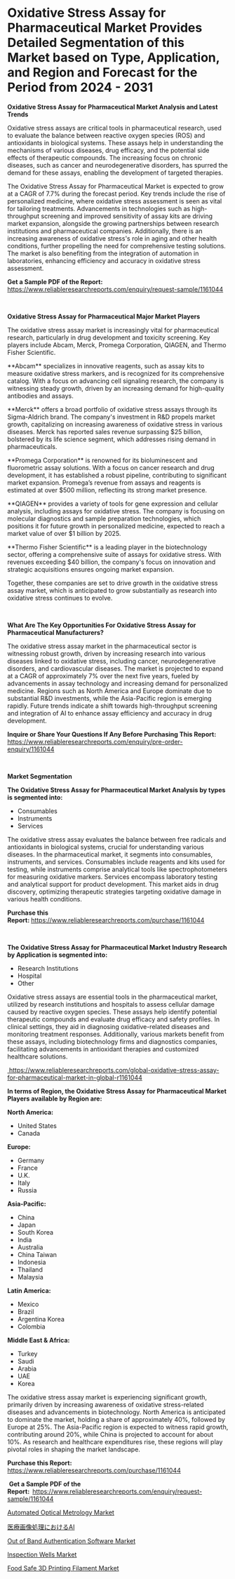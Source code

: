 <p><h1>Oxidative Stress Assay for Pharmaceutical Market Provides Detailed Segmentation of this Market based on Type, Application, and Region and Forecast for the Period from 2024 - 2031</h1></p><p><strong>Oxidative Stress Assay for Pharmaceutical Market Analysis and Latest Trends</strong></p>
<p><p>Oxidative stress assays are critical tools in pharmaceutical research, used to evaluate the balance between reactive oxygen species (ROS) and antioxidants in biological systems. These assays help in understanding the mechanisms of various diseases, drug efficacy, and the potential side effects of therapeutic compounds. The increasing focus on chronic diseases, such as cancer and neurodegenerative disorders, has spurred the demand for these assays, enabling the development of targeted therapies.</p><p>The Oxidative Stress Assay for Pharmaceutical Market is expected to grow at a CAGR of 7.7% during the forecast period. Key trends include the rise of personalized medicine, where oxidative stress assessment is seen as vital for tailoring treatments. Advancements in technologies such as high-throughput screening and improved sensitivity of assay kits are driving market expansion, alongside the growing partnerships between research institutions and pharmaceutical companies. Additionally, there is an increasing awareness of oxidative stress's role in aging and other health conditions, further propelling the need for comprehensive testing solutions. The market is also benefiting from the integration of automation in laboratories, enhancing efficiency and accuracy in oxidative stress assessment.</p></p>
<p><strong>Get a Sample PDF of the Report:&nbsp;</strong> <a href="https://www.reliableresearchreports.com/enquiry/request-sample/1161044">https://www.reliableresearchreports.com/enquiry/request-sample/1161044</a></p>
<p>&nbsp;</p>
<p><strong>Oxidative Stress Assay for Pharmaceutical Major Market Players</strong></p>
<p><p>The oxidative stress assay market is increasingly vital for pharmaceutical research, particularly in drug development and toxicity screening. Key players include Abcam, Merck, Promega Corporation, QIAGEN, and Thermo Fisher Scientific. </p><p>**Abcam** specializes in innovative reagents, such as assay kits to measure oxidative stress markers, and is recognized for its comprehensive catalog. With a focus on advancing cell signaling research, the company is witnessing steady growth, driven by an increasing demand for high-quality antibodies and assays.</p><p>**Merck** offers a broad portfolio of oxidative stress assays through its Sigma-Aldrich brand. The company's investment in R&D propels market growth, capitalizing on increasing awareness of oxidative stress in various diseases. Merck has reported sales revenue surpassing $25 billion, bolstered by its life science segment, which addresses rising demand in pharmaceuticals.</p><p>**Promega Corporation** is renowned for its bioluminescent and fluorometric assay solutions. With a focus on cancer research and drug development, it has established a robust pipeline, contributing to significant market expansion. Promega’s revenue from assays and reagents is estimated at over $500 million, reflecting its strong market presence.</p><p>**QIAGEN** provides a variety of tools for gene expression and cellular analysis, including assays for oxidative stress. The company is focusing on molecular diagnostics and sample preparation technologies, which positions it for future growth in personalized medicine, expected to reach a market value of over $1 billion by 2025.</p><p>**Thermo Fisher Scientific** is a leading player in the biotechnology sector, offering a comprehensive suite of assays for oxidative stress. With revenues exceeding $40 billion, the company's focus on innovation and strategic acquisitions ensures ongoing market expansion.</p><p>Together, these companies are set to drive growth in the oxidative stress assay market, which is anticipated to grow substantially as research into oxidative stress continues to evolve.</p></p>
<p>&nbsp;</p>
<p><strong>What Are The Key Opportunities For Oxidative Stress Assay for Pharmaceutical Manufacturers?</strong></p>
<p><p>The oxidative stress assay market in the pharmaceutical sector is witnessing robust growth, driven by increasing research into various diseases linked to oxidative stress, including cancer, neurodegenerative disorders, and cardiovascular diseases. The market is projected to expand at a CAGR of approximately 7% over the next five years, fueled by advancements in assay technology and increasing demand for personalized medicine. Regions such as North America and Europe dominate due to substantial R&D investments, while the Asia-Pacific region is emerging rapidly. Future trends indicate a shift towards high-throughput screening and integration of AI to enhance assay efficiency and accuracy in drug development.</p></p>
<p><strong>Inquire or Share Your Questions If Any Before Purchasing This Report:</strong> <a href="https://www.reliableresearchreports.com/enquiry/pre-order-enquiry/1161044">https://www.reliableresearchreports.com/enquiry/pre-order-enquiry/1161044</a></p>
<p>&nbsp;</p>
<p><strong>Market Segmentation</strong></p>
<p><strong>The Oxidative Stress Assay for Pharmaceutical Market Analysis by types is segmented into:</strong></p>
<p><ul><li>Consumables</li><li>Instruments</li><li>Services</li></ul></p>
<p><p>The oxidative stress assay evaluates the balance between free radicals and antioxidants in biological systems, crucial for understanding various diseases. In the pharmaceutical market, it segments into consumables, instruments, and services. Consumables include reagents and kits used for testing, while instruments comprise analytical tools like spectrophotometers for measuring oxidative markers. Services encompass laboratory testing and analytical support for product development. This market aids in drug discovery, optimizing therapeutic strategies targeting oxidative damage in various health conditions.</p></p>
<p><strong>Purchase this Report:&nbsp;</strong><a href="https://www.reliableresearchreports.com/purchase/1161044">https://www.reliableresearchreports.com/purchase/1161044</a></p>
<p>&nbsp;</p>
<p><strong>The Oxidative Stress Assay for Pharmaceutical Market Industry Research by Application is segmented into:</strong></p>
<p><ul><li>Research Institutions</li><li>Hospital</li><li>Other</li></ul></p>
<p><p>Oxidative stress assays are essential tools in the pharmaceutical market, utilized by research institutions and hospitals to assess cellular damage caused by reactive oxygen species. These assays help identify potential therapeutic compounds and evaluate drug efficacy and safety profiles. In clinical settings, they aid in diagnosing oxidative-related diseases and monitoring treatment responses. Additionally, various markets benefit from these assays, including biotechnology firms and diagnostics companies, facilitating advancements in antioxidant therapies and customized healthcare solutions.</p></p>
<p><a href="https://www.reliableresearchreports.com/global-oxidative-stress-assay-for-pharmaceutical-market-in-global-r1161044">&nbsp;https://www.reliableresearchreports.com/global-oxidative-stress-assay-for-pharmaceutical-market-in-global-r1161044</a></p>
<p><strong>In terms of Region, the Oxidative Stress Assay for Pharmaceutical Market Players available by Region are:</strong></p>
<p>
    <p> <strong> North America: </strong>
        <ul>
            <li>United States</li>
            <li>Canada</li>
        </ul>
        </p> 
    <p> <strong> Europe: </strong>
        <ul>
            <li>Germany</li>
            <li>France</li>
            <li>U.K.</li>
            <li>Italy</li>
            <li>Russia</li>
        </ul>
        </p> 
    <p> <strong> Asia-Pacific: </strong>
        <ul>
            <li>China</li>
            <li>Japan</li>
            <li>South Korea</li>
            <li>India</li>
            <li>Australia</li>
            <li>China Taiwan</li>
            <li>Indonesia</li>
            <li>Thailand</li>
            <li>Malaysia</li>
        </ul>
        </p> 
    <p> <strong> Latin America: </strong>
        <ul>
            <li>Mexico</li>
            <li>Brazil</li>
            <li>Argentina Korea</li>
            <li>Colombia</li>
        </ul>
        </p> 
    <p> <strong> Middle East & Africa: </strong>
        <ul>
            <li>Turkey</li>
            <li>Saudi</li>
            <li>Arabia</li>
            <li>UAE</li>
            <li>Korea</li>
        </ul>
    </p>
    </p>
<p><p>The oxidative stress assay market is experiencing significant growth, primarily driven by increasing awareness of oxidative stress-related diseases and advancements in biotechnology. North America is anticipated to dominate the market, holding a share of approximately 40%, followed by Europe at 25%. The Asia-Pacific region is expected to witness rapid growth, contributing around 20%, while China is projected to account for about 10%. As research and healthcare expenditures rise, these regions will play pivotal roles in shaping the market landscape.</p></p>
<p><strong>Purchase this Report: </strong><a href="https://www.reliableresearchreports.com/purchase/1161044">https://www.reliableresearchreports.com/purchase/1161044</a></p>
<p>&nbsp;<strong>Get a Sample PDF of the Report:&nbsp;&nbsp;</strong><a href="https://www.reliableresearchreports.com/enquiry/request-sample/1161044">https://www.reliableresearchreports.com/enquiry/request-sample/1161044</a></p>
<p><strong></strong></p>
<p><p><a href="https://www.linkedin.com/pulse/strategic-insights-global-automated-optical-metrology-market-h8qxc?trackingId=FSaEE5cxSLak6p5WCP8PRA%3D%3D">Automated Optical Metrology Market</a></p><p><a href="https://medium.com/@kw8enloe/ai-in-medical-imaging-market-%E3%81%AF-%E3%82%B3%E3%82%B9%E3%83%88%E7%AE%A1%E7%90%86%E3%81%A8%E5%8A%B9%E7%8E%87%E5%90%91%E4%B8%8A%E3%82%92%E5%84%AA%E5%85%88%E3%81%97%E3%81%BE%E3%81%99-%E3%81%95%E3%82%89%E3%81%AB-%E5%A0%B1%E5%91%8A%E6%9B%B8%E3%81%AF%E5%B8%82%E5%A0%B4%E3%81%AE%E9%9C%80%E8%A6%81%E9%9D%A2%E3%81%A8%E4%BE%9B%E7%B5%A6%E9%9D%A2%E3%81%AE%E4%B8%A1%E6%96%B9%E3%82%92%E3%82%AB%E3%83%90%E3%83%BC%E3%81%97%E3%81%A6%E3%81%84%E3%81%BE%E3%81%99-ai-in-medical-52b37d9af30f">医療画像処理におけるAI</a></p><p><a href="https://github.com/MarciaRunte/Market-Research-Report-List-1/blob/main/out-of-band-authentication-software-market.md">Out of Band Authentication Software Market</a></p><p><a href="https://www.linkedin.com/pulse/inspection-wells-market-size-segmentation-trends-growth-analysis-t8qie?trackingId=KgXZum9%2BTiqzUHgSsk%2BV0g%3D%3D">Inspection Wells Market</a></p><p><a href="https://issuu.com/reportprime-2/docs/food-safe-3d-printing-filament-mark_46ba71ab83eecb">Food Safe 3D Printing Filament Market</a></p></p>